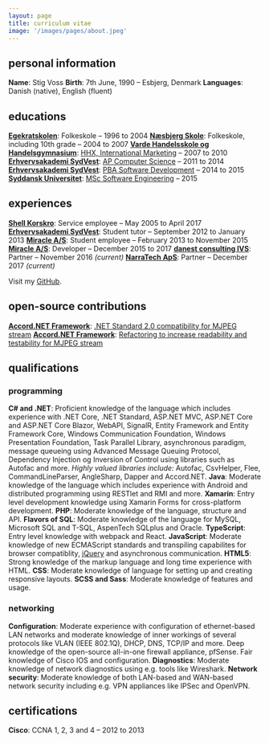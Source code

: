 ```yaml
---
layout: page
title: curriculum vitae
image: '/images/pages/about.jpeg'
---
```


## personal information

**Name**: Stig Voss
**Birth**: 7th June, 1990 – Esbjerg, Denmark
**Languages**: Danish (native), English (fluent)

## educations

[**Egekratskolen**](http://www.egekratskolen.skoleintra.dk/): Folkeskole – 1996 to 2004
[**Næsbjerg Skole**](http://www.naesbjergskole.skoleintra.dk/): Folkeskole, including 10th grade – 2004 to 2007
[**Varde Handelsskole og Handelsgymnasium**](http://www.vardehs.dk/): [HHX, International Marketing](http://www.vardehs.dk/hhx/studieretninger-foer-2013/international-marketing.aspx) – 2007 to 2010
[**Erhvervsakademi SydVest**](https://www.easv.dk/en/): [AP Computer Science](https://www.easv.dk/en/computer-science) – 2011 to 2014
[**Erhvervsakademi SydVest**](https://www.easv.dk/en/): [PBA Software Development](https://www.easv.dk/en/software-development-int) – 2014 to 2015
[**Syddansk Universitet**](http://www.sdu.dk/en/): [MSc Software Engineering](http://www.sdu.dk/en/Uddannelse/Kandidat/SoftwareEngineering) – 2015

## experiences

[**Shell Korskro**](http://www.shellkorskro.dk/): Service employee – May 2005 to April 2017
[**Erhvervsakademi SydVest**](https://www.easv.dk/en/): Student tutor – September 2012 to January 2013
[**Miracle A/S**](http://miracle.dk/): Student employee – February 2013 to November 2015
[**Miracle A/S**](http://miracle.dk/): Developer – December 2015 to 2017
[**danest consulting IVS**](http://danest.dk): Partner – November 2016 *(current)*
[**NarraTech ApS**](https://www.narratech.net/): Partner – December 2017 *(current)*

Visit my [GitHub](https://github.com/stigvoss).

## open-source contributions

[**Accord.NET Framework**](https://github.com/accord-net/framework): [.NET Standard 2.0 compatibility for MJPEG stream](https://github.com/accord-net/framework/commit/d40d8013419cbcc5266786b92547668776fb2711)
[**Accord.NET Framework**](https://github.com/accord-net/framework): [Refactoring to increase readability and testability for MJPEG stream](https://github.com/accord-net/framework/commit/51efc3080edd246c834f77c4090be618203af131)

## qualifications

### programming

**C# and .NET**: Proficient knowledge of the language which includes experience with .NET Core, .NET Standard, ASP.NET MVC, ASP.NET Core and ASP.NET Core Blazor, WebAPI, SignalR, Entity Framework and Entity Framework Core, Windows Communication Foundation, Windows Presentation Foundation, Task Parallel Library, asynchronous paradigm, message queueing using Advanced Message Queuing Protocol, Dependency Injection og Inversion of Control using libraries such as Autofac and more.
*Highly valued libraries include:* Autofac, CsvHelper, Flee, CommandLineParser, AngleSharp, Dapper and Accord.NET.
**Java**: Moderate knowledge of the language which includes experience with Android and distributed programming using RESTlet and RMI and more.
**Xamarin**: Entry level development knowledge using Xamarin Forms for cross-platform development.
**PHP**: Moderate knowledge of the language, structure and API.
**Flavors of SQL**: Moderate knowledge of the language for MySQL, Microsoft SQL and T-SQL, AspenTech SQLplus and Oracle.
**TypeScript**: Entry level knowledge with webpack and React.
**JavaScript**: Moderate knowledge of new ECMAScript standards and transpiling capabilites for browser compatiblity, [jQuery](https://jquery.com/) and asynchronous communication.
**HTML5**: Strong knowledge of the markup language and long time experience with HTML.
**CSS**: Moderate knowledge of language for setting up and creating responsive layouts.
**SCSS and Sass**: Moderate knowledge of features and usage.

### networking

**Configuration**: Moderate experience with configuration of ethernet-based LAN networks and moderate knowledge of inner workings of several protocols like VLAN (IEEE 802.1Q), DHCP, DNS, TCP/IP and more. Deep knowledge of the open-source all-in-one firewall appliance, pfSense. Fair knowledge of Cisco IOS and configuration.
**Diagnostics**: Moderate knowledge of network diagnostics using e.g. tools like Wireshark.
**Network security**: Moderate knowledge of both LAN-based and WAN-based network security including e.g. VPN appliances like IPSec and OpenVPN.

## certifications

**Cisco**: CCNA 1, 2, 3 and 4 – 2012 to 2013